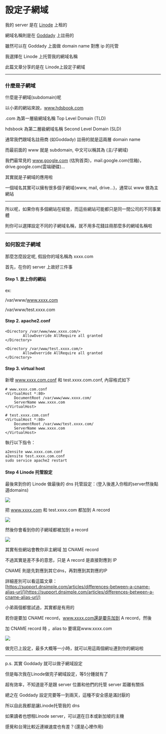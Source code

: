 # 設定子網域


<!--more-->

我的 server 是在 [Linode](https://www.linode.com/) 上租的

網域名稱則是在 [Goddady](https://tw.godaddy.com/) 上註冊的

雖然可以在 Goddady 上面做 domain name 對應 ip 的托管

我選擇在 Linode 上托管我的網域名稱

此篇文章分享的是在 Linode上設定子網域

---
### 什麼是子網域

什麼是子網域(subdomain)呢

以小弟的網站來說，www.hdsbook.com

.com 為第一層級網域名稱 Top Level Domain (TLD)

hdsbook 為第二層級網域名稱 Second Level Domain (SLD)

通常我們跟域名註冊商 (如Goddady) 註冊的就是這兩層 domain name

而最前面的 www 就是 subdomain, 中文可以稱其為 (主/子網域)

我們最常見的 www.google.com (估狗首頁)，mail.google.com(信箱)，drive.google.com(雲端硬碟)…

其實就是子網域的應用啦

一個域名其實可以擁有很多個子網域(www, mail, drive...)，通常以 www 做為主網站

---

所以呢，如果你有多個網站在經營，而這些網站可能都只是同一間公司的不同事業體

則你可以選擇設定不同的子網域名稱，就不用多花錢註冊那麼多的網域名稱啦

---
### 如何設定子網域

那麼怎麼設定呢, 假設你的域名稱為 xxxx.com

首先，在你的 server 上故好三件事

#### Step 1. 放上你的網站

ex:

/var/www/www.xxxx.com

/var/www/test.xxxx.com

#### Step 2. apache2.conf

```
<Directory /var/www/www.xxxx.com/>
        AllowOverride AllRequire all granted
</Directory>

<Directory /var/www/test.xxxx.com/>
        AllowOverride AllRequire all granted
</Directory>
```

#### Step 3. virtual host

新增 www.xxxx.com.conf 和 test.xxxx.com.conf, 內容格式如下

```
# www.xxxx.com.conf
<VirtualHost *:80>
    DocumentRoot /var/www/www.xxxx.com/
    ServerName www.xxxx.com
</VirtualHost>
```

```
# test.xxxx.com.conf
<VirtualHost *:80>
    DocumentRoot /var/www/test.xxxx.com/
    ServerName www.xxxx.com
</VirtualHost>
```

執行以下指令：

```
a2ensite www.xxxx.com.conf
a2ensite test.xxxx.com.conf
sudo service apache2 restart
```

#### Step 4 Linode 托管設定

最後來到你的 Linode 做最後的 dns 托管設定：(登入後進入你租的server然後點選domains)

![](1.jpg)

把 www.xxxx.com 和 test.xxxx.com 都加到 A record

![](2.jpg)

然後你會看到你的子網域都被加到 a record

![](3.jpg)

其實有些網站會教你非主網域 加 CNAME record

不過其實是差不多的意思，只是 A record 是直接對應到 IP

CNAME 則是先對應到其它dns，再對應到其對應的IP

詳細差別可以看這篇文章：[https://support.dnsimple.com/articles/differences-between-a-cname-alias-url/](https://support.dnsimple.com/articles/differences-between-a-cname-alias-url/)

小弟兩個都嘗試過，其實都是有用的

若你是要加 CNAME record，www.xxxx.com還是要先加到 A record，然後

加 CNAME record 時 ，alias to 要填寫www.xxxx.com

![](4.jpg)

做完已上設定，最多大概等一小時，就可以用這兩個網址連到你的網站啦

---

p.s. 其實 Goddady 就可以做子網域設定

但是每次我在Linode做完子網域設定，等5分鍾就有了

超有效率，不知道是不是跟 server 位置和他們的托管 server 距離有關係

總之在 Goddady 設定完要等一到兩天，這種不安全感是滿討厭的

所以自此我都是讓Linode托管我的 dns

如果讀者也想租Linode server，可以選在日本或新加坡的主機

感覺和台灣比較近連線速度也有差？(還是心裡作用)

